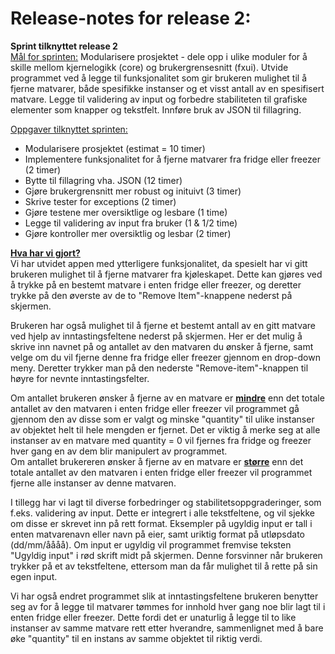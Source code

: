 **Release-notes for release 2:**
=
**Sprint tilknyttet release 2**  
<u>Mål for sprinten:</u> Modularisere prosjektet - dele opp i ulike moduler for å skille mellom kjernelogikk (core) og brukergrensesnitt (fxui). Utvide programmet ved å legge til funksjonalitet som gir brukeren mulighet til å fjerne matvarer, både spesifikke instanser og et visst antall av en spesifisert matvare. Legge til validering av input og forbedre stabiliteten til grafiske elementer som knapper og tekstfelt. Innføre bruk av JSON til fillagring. 

<u>Oppgaver tilknyttet sprinten:</u>  
* Modularisere prosjektet (estimat = 10 timer) 
* Implementere funksjonalitet for å fjerne matvarer fra fridge eller freezer (2 timer)
* Bytte til fillagring vha. JSON (12 timer)
* Gjøre brukergrensnitt mer robust og inituivt (3 timer)
* Skrive tester for exceptions (2 timer)
* Gjøre testene mer oversiktlige og lesbare (1 time)
* Legge til validering av input fra bruker (1 & 1/2 time)
* Gjøre kontroller mer oversiktlig og lesbar (2 timer)

<u>**Hva har vi gjort?**</u>  
Vi har utvidet appen med ytterligere funksjonalitet, da spesielt har vi gitt brukeren mulighet til å fjerne matvarer fra kjøleskapet. Dette kan gjøres ved å trykke på en bestemt matvare i enten fridge eller freezer, og deretter trykke på den øverste av de to "Remove Item"-knappene nederst på skjermen. 

Brukeren har også mulighet til å fjerne et bestemt antall av en gitt matvare ved hjelp av inntastingsfeltene nederst på skjermen. Her er det mulig å skrive inn navnet på og antallet av den matvaren du ønsker å fjerne, samt velge om du vil fjerne denne fra fridge eller freezer gjennom en drop-down meny. Deretter trykker man på den nederste "Remove-item"-knappen til høyre for nevnte inntastingsfelter. 

Om antallet brukeren ønsker å fjerne av en matvare er <u>**mindre**</u> enn det totale antallet av den matvaren i enten fridge eller freezer vil programmet gå gjennom den av disse som er valgt og minske "quantity" til ulike instanser av objektet helt til hele mengden er fjernet. Det er viktig å merke seg at alle instanser av en matvare med quantity = 0 vil fjernes fra fridge og freezer hver gang en av dem blir manipulert av programmet.  
Om antallet brukereren ønsker å fjerne av en matvare er <u>**større**</u> enn det totale antallet av den matvaren i enten fridge eller freezer vil programmet fjerne alle instanser av denne matvaren. 

I tillegg har vi lagt til diverse forbedringer og stabilitetsoppgraderinger, som f.eks. validering av input. Dette er integrert i alle tekstfeltene, og vil sjekke om disse er skrevet inn på rett format. Eksempler på ugyldig input er tall i enten matvarenavn eller navn på eier, samt uriktig format på utløpsdato (dd/mm/åååå). Om input er ugyldig vil programmet fremvise teksten "Ugyldig input" i rød skrift midt på skjermen. Denne forsvinner når brukeren trykker på et av tekstfeltene, ettersom man da får mulighet til å rette på sin egen input. 

Vi har også endret programmet slik at inntastingsfeltene brukeren benytter seg av for å legge til matvarer tømmes for innhold hver gang noe blir lagt til i enten fridge eller freezer. Dette fordi det er unaturlig å legge til to like instanser av samme matvare rett etter hverandre, sammenlignet med å bare øke "quantity" til en instans av samme objektet til riktig verdi. 


